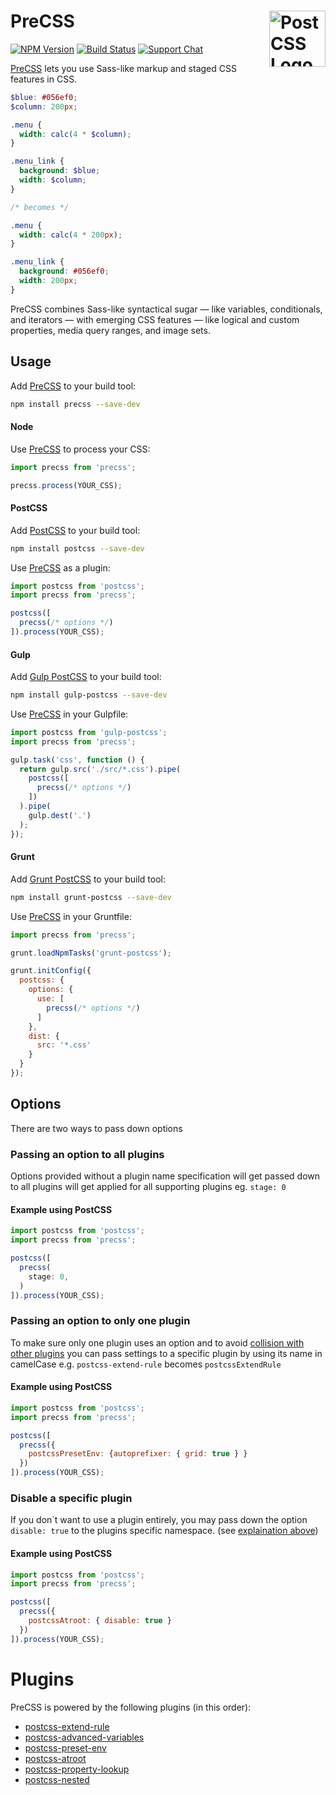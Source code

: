 # PreCSS [<img src="https://postcss.github.io/postcss/logo.svg" alt="PostCSS Logo" width="90" height="90" align="right">][postcss]

[![NPM Version][npm-img]][npm-url]
[![Build Status][cli-img]][cli-url]
[![Support Chat][git-img]][git-url]

[PreCSS] lets you use Sass-like markup and staged CSS features in CSS.

```scss
$blue: #056ef0;
$column: 200px;

.menu {
  width: calc(4 * $column);
}

.menu_link {
  background: $blue;
  width: $column;
}

/* becomes */

.menu {
  width: calc(4 * 200px);
}

.menu_link {
  background: #056ef0;
  width: 200px;
}
```

PreCSS combines Sass-like syntactical sugar — like variables, conditionals, and
iterators — with emerging CSS features — like logical and custom properties,
media query ranges, and image sets.

## Usage

Add [PreCSS] to your build tool:

```bash
npm install precss --save-dev
```

#### Node

Use [PreCSS] to process your CSS:

```js
import precss from 'precss';

precss.process(YOUR_CSS);
```

#### PostCSS

Add [PostCSS] to your build tool:

```bash
npm install postcss --save-dev
```

Use [PreCSS] as a plugin:

```js
import postcss from 'postcss';
import precss from 'precss';

postcss([
  precss(/* options */)
]).process(YOUR_CSS);
```

#### Gulp

Add [Gulp PostCSS] to your build tool:

```bash
npm install gulp-postcss --save-dev
```

Use [PreCSS] in your Gulpfile:

```js
import postcss from 'gulp-postcss';
import precss from 'precss';

gulp.task('css', function () {
  return gulp.src('./src/*.css').pipe(
    postcss([
      precss(/* options */)
    ])
  ).pipe(
    gulp.dest('.')
  );
});
```

#### Grunt

Add [Grunt PostCSS] to your build tool:

```bash
npm install grunt-postcss --save-dev
```

Use [PreCSS] in your Gruntfile:

```js
import precss from 'precss';

grunt.loadNpmTasks('grunt-postcss');

grunt.initConfig({
  postcss: {
    options: {
      use: [
        precss(/* options */)
      ]
    },
    dist: {
      src: '*.css'
    }
  }
});
```

## Options

There are two ways to pass down options

### Passing an option to all plugins

Options provided without a plugin name specification will get passed down to all plugins will get applied for all supporting plugins eg. `stage: 0`

#### Example using PostCSS

```js
import postcss from 'postcss';
import precss from 'precss';

postcss([
  precss(
    stage: 0,
  )
]).process(YOUR_CSS);
```

### Passing an option to only one plugin

To make sure only one plugin uses an option and to avoid [collision with other plugins](https://github.com/jonathantneal/precss/issues/127#issuecomment-481900242) you can pass settings to a specific plugin by using its name in camelCase e.g. `postcss-extend-rule` becomes `postcssExtendRule`

#### Example using PostCSS

```js
import postcss from 'postcss';
import precss from 'precss';

postcss([
  precss({
    postcssPresetEnv: {autoprefixer: { grid: true } }
  })
]).process(YOUR_CSS);
```

### Disable a specific plugin

If you don´t want to use a plugin entirely, you may pass down the option `disable: true` to the plugins specific namespace. (see [explaination above](#passing-an-option-to-only-one-plugin))


#### Example using PostCSS

```js
import postcss from 'postcss';
import precss from 'precss';

postcss([
  precss({
    postcssAtroot: { disable: true }
  })
]).process(YOUR_CSS);
```

# Plugins

PreCSS is powered by the following plugins (in this order):

- [postcss-extend-rule](https://github.com/jonathantneal/postcss-extend-rule)
- [postcss-advanced-variables](https://github.com/jonathantneal/postcss-advanced-variables)
- [postcss-preset-env](https://github.com/jonathantneal/postcss-preset-env)
- [postcss-atroot](https://github.com/OEvgeny/postcss-atroot)
- [postcss-property-lookup](https://github.com/simonsmith/postcss-property-lookup)
- [postcss-nested](https://github.com/postcss/postcss-nested)

[cli-img]: https://img.shields.io/travis/jonathantneal/precss/master.svg
[cli-url]: https://travis-ci.org/jonathantneal/precss
[git-img]: https://img.shields.io/badge/chat-gitter-blue.svg
[git-url]: https://gitter.im/postcss/postcss
[npm-img]: https://img.shields.io/npm/v/precss.svg
[npm-url]: https://www.npmjs.com/package/precss

[Gulp PostCSS]: https://github.com/postcss/gulp-postcss
[Grunt PostCSS]: https://github.com/nDmitry/grunt-postcss
[PostCSS]: https://github.com/postcss/postcss
[PreCSS]: https://github.com/jonathantneal/precss
